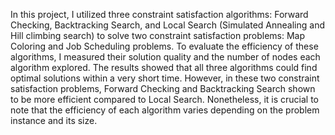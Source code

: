 In this project, I utilized three constraint satisfaction algorithms: Forward Checking, Backtracking Search, and Local Search (Simulated Annealing and Hill climbing search) to solve two constraint satisfaction problems: Map Coloring and Job Scheduling problems. To evaluate the efficiency of these algorithms, I measured their solution quality and the number of nodes each algorithm explored. The results showed that all three algorithms could find optimal solutions within a very short time. However, in these two constraint satisfaction problems, Forward Checking and Backtracking Search shown to be more efficient compared to Local Search. Nonetheless, it is crucial to note that the efficiency of each algorithm varies depending on the problem instance and its size.
